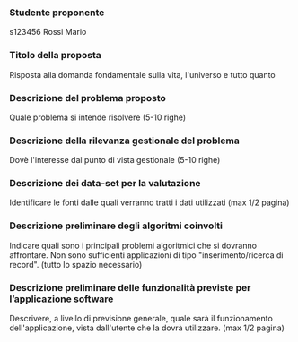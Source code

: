 ### Studente proponente

s123456 Rossi Mario

### Titolo della proposta

Risposta alla domanda fondamentale sulla vita, l'universo e tutto quanto

### Descrizione del problema proposto

Quale problema si intende risolvere (5-10 righe)

### Descrizione della rilevanza gestionale del problema

Dovè l'interesse dal punto di vista gestionale (5-10 righe)

### Descrizione dei data-set per la valutazione	

Identificare le fonti dalle quali verranno tratti i dati utilizzati
(max 1/2 pagina)

### Descrizione preliminare degli algoritmi coinvolti	

Indicare quali sono i principali problemi algoritmici che si dovranno
affrontare.
Non sono sufficienti applicazioni di tipo "inserimento/ricerca di record".
(tutto lo spazio necessario)

### Descrizione preliminare delle funzionalità previste per l’applicazione software	

Descrivere, a livello di previsione generale, quale sarà il funzionamento
dell'applicazione, vista dall'utente che la dovrà utilizzare.
(max 1/2 pagina)
